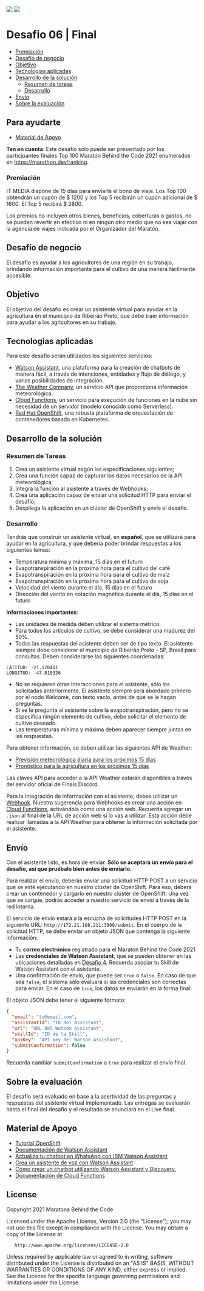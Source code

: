 [![](https://img.shields.io/badge/IBM%20Cloud-powered-blue.svg)](https://cloud.ibm.com)
[![](https://img.shields.io/discord/734849242153222221?logo=discord)](https://discord.gg/yJYmTGDWKH)

# Desafio 06 | Final

- [Premiación](#premiación)
- [Desafío de negocio](#desafío-de-negocio)
- [Objetivo](#objetivo)
- [Tecnologias aplicadas](#tecnologias-aplicadas)
- [Desarrollo de la solución](#desarrollo-de-la-solución)
  - [Resumen de tareas](#resumen-de-tareas)
  - [Desarrollo](#desarrollo)
- [Envío](#envío)
- [Sobre la evaluación](#sobre-la-evaluación)

## Para ayudarte

- [Material de Apoyo](#material-de-apoyo)

**Ten en cuenta**: Este desafío solo puede ser presentado por los participantes finales Top 100 Maratón Behind the Code 2021 enumerados en https://marathon.dev/ranking.

### Premiación

IT MEDIA dispone de 15 días para enviarle el bono de viaje. Los Top 100 obtendrán un cupón de $ 1200 y los Top 5 recibirán un cupón adicional de $ 1600. El Top 5 recibirá $ 2800.

Los premios no incluyen otros bienes, beneficios, coberturas o gastos, no se pueden revertir en efectivo ni en ningún otro medio que no sea viajar con la agencia de viajes indicada por el Organizador del Maratón.

## Desafío de negocio

El desafío es ayudar a los agricultores de una región en su trabajo, brindando información importante para el cultivo de una manera fácilmente accesible.

## Objetivo

El objetivo del desafío es crear un asistente virtual para ayudar en la agricultura en el municipio de Ribeirão Preto, que debe traer información para ayudar a los agricultores en su trabajo.

## Tecnologias aplicadas

Para este desafío serán utilizados los siguientes servicios:

- [Watson Assistant](https://cloud.ibm.com/catalog/services/watson-assistant), una plataforma para la creación de chatbots de manera fácil, a través de intenciones, entidades y flujo de diálogo, y varias posibilidades de integración.
- [The Weather Company](https://docs.google.com/document/d/15Ru_3wdMgpbM4aOCm-4qNAnRfjx2w-Ruw3lnr8Hnodk/edit), un servicio API que proporciona información meteorológica.
- [Cloud Functions](https://cloud.ibm.com/functions), un servicio para execución de funciones en la nube sin necesidad de un servidor (modelo conocido como Serverless).
- [Red Hat OpenShift](https://docs.openshift.com/container-platform/4.8/welcome/index.html), una robusta plataforma de orquestación de contenedores basada en Kubernetes.

## Desarrollo de la solución

### Resumen de Tareas

1. Crea un asistente virtual según las especificaciones siguientes;
2. Crea una función capaz de capturar los datos necesarios de la API meteorológica;
3. Integra la función al asistente a través de Webhooks;
4. Crea una aplicación capaz de enviar una solicitud HTTP para enviar el desafío;
5. Despliega la aplicación en un clúster de OpenShift y envía el desafío.

### Desarrollo

Tendrás que construir un asistente virtual, en **español**, que se utilizará para ayudar en la agricultura, y que debería poder brindar respuestas a los siguientes temas:

- Temperatura mínima y máxima, 15 días en el futuro
- Evapotranspiración en la próxima hora para el cultivo del café
- Evapotranspiración en la próxima hora para el cultivo de maíz
- Evapotranspiración en la próxima hora para el cultivo de soja
- Velocidad del viento durante el día, 15 días en el futuro
- Dirección del viento en notación magnética durante el día, 15 días en el futuro

**Informaciones importantes**:

- Las unidades de medida deben utilizar el sistema métrico.
- Para todos los artículos de cultivo, se debe considerar una madurez del 50%.
- Todas las respuestas del asistente deben ser de tipo texto. El asistente siempre debe considerar el municipio de Ribeirão Preto - SP, Brasil para consultas. Deben considerarse las siguientes coordenadas:

```text
LATITUD: -21.170401
LONGITUD: -47.810326
```

- No se requieren otras interacciones para el asistente, sólo las solicitadas anteriormente. El asistente siempre será abordado primero por el nodo Welcome, con texto vacío, antes de que se le hagan preguntas.
- Si se le pregunta al asistente sobre la evapotranspiración, pero no se especifica ningún elemento de cultivo, debe solicitar el elemento de cultivo deseado.
- Las temperaturas mínima y máxima deben aparecer siempre juntas en las respuestas.

Para obtener información, se deben utilizar las siguientes API de Weather:

- [Previsión meteorológica diaria para los próximos 15 días](https://ibm.co/V3DFap)
- [Pronóstico para la agricultura en los próximos 15 días](https://ibm.co/v3rA15D)

Las claves API para acceder a la API Weather estarán disponibles a través del servidor oficial de Finals Discord.

Para la integración de información con el asistente, debes utilizar un [Webhook](https://cloud.ibm.com/docs/assistant?topic=assistant-dialog-webhooks). Nuestra sugerencia para Webhooks es crear una acción en [Cloud Functions](https://cloud.ibm.com/functions), activándola como una acción web. Recuerda agregar un `.json` al final de la URL de acción web si lo vas a utilizar. Esta acción debe realizar llamadas a la API Weather para obtener la información solicitada por el asistente.

## Envío

Con el asistente listo, es hora de enviar. **Sólo se aceptará un envío para el desafío, así que pruébalo bien antes de enviarlo.**

Para realizar el envío, deberás enviar una solicitud HTTP POST a un servicio que se esté ejecutando en nuestro clúster de OpenShift. Para eso, deberá crear un contenedor y cargarlo en nuestro clúster de OpenShift. Una vez que se cargue, podrás acceder a nuestro servicio de envío a través de la red interna.

El servicio de envío estará a la escucha de solicitudes HTTP POST en la siguiente URL: `http://172.21.188.211:3000/submit`. En el cuerpo de la solicitud HTTP, se debe enviar un objeto JSON que contenga la siguiente información:

- Tu **correo electrónico** registrado para el Maratón Behind the Code 2021
- Las **credenciales de Watson Assistant**, que se pueden obtener en las ubicaciones detalladas en [Desafio 4](https://github.com/maratonadev/desafio-4-2021/blob/main/doc/instructions/pt.md#6-submiss%C3%A3o). Recuerda asociar tu Skill de Watson Assistant con el asistente.
- Una confirmación de envío, que puede ser `true` o `false`. En caso de que sea `false`, el sistema sólo evaluará si las credenciales son correctas para enviar. En el caso de `true`, los datos se enviarán en la forma final.

El objeto JSON debe tener el siguiente formato:

```json
{
  "email": "tu@email.com",
  "assistantId": "ID del Assistant",
  "url": "URL del Watson Assistant",
  "skillId": "ID de la Skill",
  "apiKey": "API key del Watson Assistant",
  "submitConfirmation": false
}
```

Recuerda cambiar `submitConfirmation` a `true` para realizar el envío final.

## Sobre la evaluación

El desafío será evaluado en base a la asertividad de las preguntas y respuestas del asistente virtual implementado. Las entregas se evaluarán hasta el final del desafío y el resultado se anunciará en el Live final.

## Material de Apoyo

- [Tutorial OpenShift](https://github.com/MBTC-2020-TOP100/OPENSHIFT-TUTORIAL)
- [Documentación de Watson Assistant](https://cloud.ibm.com/docs/assistant?topic=assistant-getting-started&locale=es)
- [Actualiza tu chatbot en WhatsApp con IBM Watson Assistant](https://developer.ibm.com/es/tutorials/integrating-ibm-watson-assistant-with-whatsapp/)
- [Crea un asistente de voz con Watson Assistant](https://developer.ibm.com/es/tutorials/crea-un-asistente-de-voz-para-una-pizzeria-con-watson-assistant/)
- [Cómo crear un chatbot utilizando Watson Assistant y Discovery.](https://developer.ibm.com/es/patterns/como-crear-un-chatbot-utilizando-watson-assistant-y-discovery/)
- [Documentación de Cloud Functions](https://cloud.ibm.com/docs/openwhisk?locale=pt-BR)

## License

Copyright 2021 Maratona Behind the Code

Licensed under the Apache License, Version 2.0 (the "License");
you may not use this file except in compliance with the License.
You may obtain a copy of the License at

       http://www.apache.org/licenses/LICENSE-2.0

Unless required by applicable law or agreed to in writing, software
distributed under the License is distributed on an "AS IS" BASIS,
WITHOUT WARRANTIES OR CONDITIONS OF ANY KIND, either express or implied.
See the License for the specific language governing permissions and
limitations under the License.
